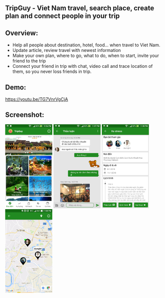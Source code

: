 ## TripGuy - Viet Nam travel, search place, create plan and connect people in your trip

## Overview:
* Help all people about destination, hotel, food... when travel to Viet Nam.
* Update article, review travel with newest information
* Make your own plan, where to go, what to do, when to start, invite your friend to the trip
* Connect your friend in trip with chat, video call and trace location of them, so you never loss friends in trip.

## Demo:
https://youtu.be/TG7VnrVgCjA

## Screenshot:

<img src="https://raw.githubusercontent.com/duytq94/TripGuy/master/screenshot/Tab1.jpg" height="30%" width="30%">
<img src="https://raw.githubusercontent.com/duytq94/TripGuy/master/screenshot/ChatGroup.jpg" height="30%" width="30%">
<img src="https://raw.githubusercontent.com/duytq94/TripGuy/master/screenshot/DetailPlan.jpg" height="30%" width="30%">
<img src="https://raw.githubusercontent.com/duytq94/TripGuy/master/screenshot/Location.jpg" height="30%" width="30%">
